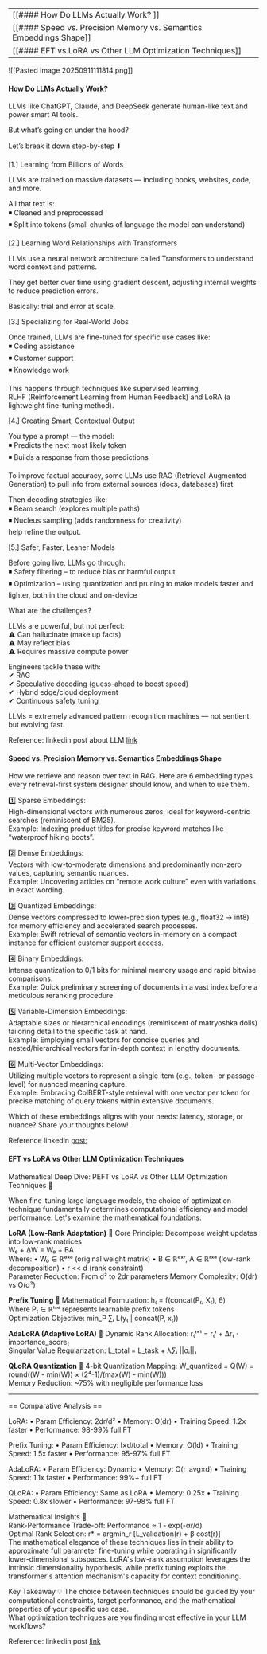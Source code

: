 
|                                                                    |     |
| ------------------------------------------------------------------ | --- |
| [[#### How Do LLMs Actually Work? ]]                               |     |
| [[#### Speed vs. Precision Memory vs. Semantics Embeddings Shape]] |     |
| [[#### EFT vs LoRA vs Other LLM Optimization Techniques]]          |     |



![[Pasted image 20250911111814.png]]




#### How Do LLMs Actually Work? 
  
LLMs like ChatGPT, Claude, and DeepSeek generate human-like text and power smart AI tools.  
  
But what’s going on under the hood?  
  
Let’s break it down step-by-step ⬇️  
  
  
[1.] Learning from Billions of Words  
  
LLMs are trained on massive datasets — including books, websites, code, and more.  
  
All that text is:  
◾ Cleaned and preprocessed  
◾ Split into tokens (small chunks of language the model can understand)  
  
[2.] Learning Word Relationships with Transformers  
  
LLMs use a neural network architecture called Transformers to understand word context and patterns.  
  
They get better over time using gradient descent, adjusting internal weights to reduce prediction errors.  
  
Basically: trial and error at scale.  
  
[3.] Specializing for Real-World Jobs  
  
Once trained, LLMs are fine-tuned for specific use cases like:  
◾ Coding assistance  
◾ Customer support  
◾ Knowledge work  
  
This happens through techniques like supervised learning,  
RLHF (Reinforcement Learning from Human Feedback) and LoRA (a lightweight fine-tuning method).  
  
[4.] Creating Smart, Contextual Output  
  
You type a prompt — the model:  
◾ Predicts the next most likely token  
◾ Builds a response from those predictions  
  
To improve factual accuracy, some LLMs use RAG (Retrieval-Augmented Generation) to pull info from external sources (docs, databases) first.  
  
Then decoding strategies like:  
◾ Beam search (explores multiple paths)  
◾ Nucleus sampling (adds randomness for creativity)  
help refine the output.  
  
  
[5.] Safer, Faster, Leaner Models  
  
Before going live, LLMs go through:  
◾ Safety filtering – to reduce bias or harmful output  
◾ Optimization – using quantization and pruning to make models faster and lighter, both in the cloud and on-device  
  
What are the challenges?  
  
LLMs are powerful, but not perfect:  
⚠️ Can hallucinate (make up facts)  
⚠️ May reflect bias  
⚠️ Requires massive compute power  
  
Engineers tackle these with:  
✔ RAG  
✔ Speculative decoding (guess-ahead to boost speed)  
✔ Hybrid edge/cloud deployment  
✔ Continuous safety tuning  
  
  
LLMs = extremely advanced pattern recognition machines — not sentient, but evolving fast.

Reference: linkedin post about LLM [link](https://www.linkedin.com/feed/update/urn:li:activity:7369685881617690625?updateEntityUrn=urn%3Ali%3Afs_updateV2%3A%28urn%3Ali%3Aactivity%3A7369685881617690625%2CFEED_DETAIL%2CEMPTY%2CDEFAULT%2Cfalse%29)





#### Speed vs. Precision Memory vs. Semantics Embeddings Shape

How we retrieve and reason over text in RAG. Here are 6 embedding types every retrieval-first system designer should know, and when to use them.  
  
1️⃣ Sparse Embeddings:  
High-dimensional vectors with numerous zeros, ideal for keyword-centric searches (reminiscent of BM25).  
Example: Indexing product titles for precise keyword matches like “waterproof hiking boots”.  
  
2️⃣ Dense Embeddings:  
Vectors with low-to-moderate dimensions and predominantly non-zero values, capturing semantic nuances.  
Example: Uncovering articles on “remote work culture” even with variations in exact wording.  
  
3️⃣ Quantized Embeddings:  
Dense vectors compressed to lower-precision types (e.g., float32 → int8) for memory efficiency and accelerated search processes.  
Example: Swift retrieval of semantic vectors in-memory on a compact instance for efficient customer support access.  
  
4️⃣ Binary Embeddings:  
Intense quantization to 0/1 bits for minimal memory usage and rapid bitwise comparisons.  
Example: Quick preliminary screening of documents in a vast index before a meticulous reranking procedure.  
  
5️⃣ Variable-Dimension Embeddings:  
Adaptable sizes or hierarchical encodings (reminiscent of matryoshka dolls) tailoring detail to the specific task at hand.  
Example: Employing small vectors for concise queries and nested/hierarchical vectors for in-depth context in lengthy documents.  
  
6️⃣ Multi-Vector Embeddings:  
Utilizing multiple vectors to represent a single item (e.g., token- or passage-level) for nuanced meaning capture.  
Example: Embracing ColBERT-style retrieval with one vector per token for precise matching of query tokens within extensive documents.  
  
Which of these embeddings aligns with your needs: latency, storage, or nuance? Share your thoughts below!

Reference linkedin [post:](https://www.linkedin.com/feed/update/urn:li:activity:7371470306265362432?updateEntityUrn=urn%3Ali%3Afs_updateV2%3A%28urn%3Ali%3Aactivity%3A7371470306265362432%2CFEED_DETAIL%2CEMPTY%2CDEFAULT%2Cfalse%29) 





#### EFT vs LoRA vs Other LLM Optimization Techniques

Mathematical Deep Dive: PEFT vs LoRA vs Other LLM Optimization Techniques 🧮  

When fine-tuning large language models, the choice of optimization technique fundamentally determines computational efficiency and model performance. Let's examine the mathematical foundations:  

**LoRA (Low-Rank Adaptation)** 
🔹 Core Principle: Decompose weight updates into low-rank matrices  
W₀ + ΔW = W₀ + BA  
Where: • W₀ ∈ ℝᵈˣᵈ (original weight matrix) • B ∈ ℝᵈˣʳ, A ∈ ℝʳˣᵈ (low-rank decomposition) • r << d (rank constraint)  
Parameter Reduction: From d² to 2dr parameters Memory Complexity: O(dr) vs O(d²)  

**Prefix Tuning** 
🔹 Mathematical Formulation: h₍ = f(concat(P₍, X₍), θ)  
Where P₍ ∈ ℝˡˣᵈ represents learnable prefix tokens  
Optimization Objective: min_P ∑ᵢ L(y₍ | concat(P, x₍))  

**AdaLoRA (Adaptive LoRA)** 
🔹 Dynamic Rank Allocation: r₍ᵗ⁺¹ = r₍ᵗ + Δr₍ · importance_score₍  
Singular Value Regularization: L_total = L_task + λ∑ᵢ ||σᵢ||₁  

**QLoRA Quantization** 
🔹 4-bit Quantization Mapping: W_quantized = Q(W) = round((W - min(W)) × (2⁴-1)/(max(W) - min(W)))  
Memory Reduction: ~75% with negligible performance loss  

----------------------------------------------------------------
== Comparative Analysis ==

LoRA: • Param Efficiency: 2dr/d² • Memory: O(dr) • Training Speed: 1.2x faster • Performance: 98-99% full FT  

Prefix Tuning: • Param Efficiency: l×d/total • Memory: O(ld) • Training Speed: 1.5x faster • Performance: 95-97% full FT  

AdaLoRA: • Param Efficiency: Dynamic • Memory: O(r_avg×d) • Training Speed: 1.1x faster • Performance: 99%+ full FT  

QLoRA: • Param Efficiency: Same as LoRA • Memory: 0.25x • Training Speed: 0.8x slower • Performance: 97-98% full FT  

Mathematical Insights 🧠  
Rank-Performance Trade-off: Performance ≈ 1 - exp(-αr/d)  
Optimal Rank Selection: r* = argmin_r [L_validation(r) + β·cost(r)]  
The mathematical elegance of these techniques lies in their ability to approximate full parameter fine-tuning while operating in significantly lower-dimensional subspaces. LoRA's low-rank assumption leverages the intrinsic dimensionality hypothesis, while prefix tuning exploits the transformer's attention mechanism's capacity for context conditioning.  

Key Takeaway 💡 The choice between techniques should be guided by your computational constraints, target performance, and the mathematical properties of your specific use case.  
What optimization techniques are you finding most effective in your LLM workflows?  

Reference:
linkedin post [link](https://www.linkedin.com/feed/update/urn:li:activity:7369535239460671489?updateEntityUrn=urn%3Ali%3Afs_updateV2%3A%28urn%3Ali%3Aactivity%3A7369535239460671489%2CFEED_DETAIL%2CEMPTY%2CDEFAULT%2Cfalse%29)